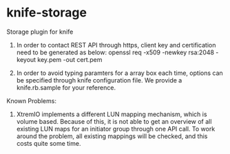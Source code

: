 # knife-storage
Storage plugin for knife

1. In order to contact REST API through https, client key and certification need to be generated as below:
openssl req -x509 -newkey rsa:2048 -keyout key.pem -out cert.pem

2. In order to avoid typing paramters for a array box each time, options can be specified through knife configuration file. We provide a knife.rb.sample for your reference.

Known Problems:
1. XtremIO implements a different LUN mapping mechanism, which is volume based. Because of this, it is not able to get an overview of all existing LUN maps for an initiator group through one API call. To work around the problem, all existing mappings will be checked, and this costs quite some time.
